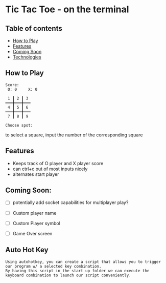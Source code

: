 # Tic Tac Toe - on the terminal

## Table of contents
* [How to Play](#How-to-Play)
* [Features](#Features)
* [Coming Soon](#Coming-Soon)
* [Technologies](#Mode)


## How to Play

```
Score:
 O: 0     X: 0
 
 1 ┃ 2 ┃ 3  
━━━╋━━━╋━━━
 4 ┃ 5 ┃ 6 
━━━╋━━━╋━━━
 7 ┃ 8 ┃ 9 

Choose spot: 
```

 to select a square, input the number of the corresponding square


## Features
- Keeps track of O player and X player score
- can ctrl+c out of most inputs nicely
- alternates start player

## Coming Soon:
- [ ] potentially add socket capabilities for multiplayer play?
- [ ] Custom player name
- [ ] Custom Player symbol
- [ ] Game Over screen


## Auto Hot Key
    Using autohotkey, you can create a script that allows you to trigger our program w/ a selected key combination. 
    By having this script in the start up folder we can execute the keyboard combination to launch our script conveniently.



